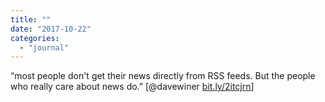 ```yaml
---
title: ""
date: "2017-10-22"
categories: 
  - "journal"
---
```


“most people don't get their news directly from RSS feeds. But the people who really care about news do.” \[@davewiner [bit.ly/2itcjrn](http://bit.ly/2itcjrn)\]

